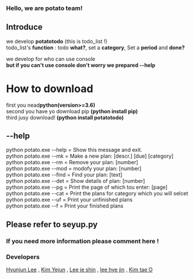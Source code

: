 ### Hello, we are potato team!

## Introduce
we develop **potatotodo** (this is todo_list !)  
todo_list's **function** : todo **what?**, set a **category**, Set a **period** and **done?** 

we develop for who can use console  
**but if you can't use console don't worry we prepared --help**

# How to download
first you nead**python(version>=3.6)**    
second you have yo download pip **(python install pip)**  
third jusy download! **(python install potatotodo)**  


## --help  
python potato.exe --help =    Show this message and exit.  
python potato.exe --mk =      Make a new plan: [descr.] [due] [category]  
python potato.exe --rm =      Remove your plan: [number]  
python potato.exe --mod =     modofy your plan: [number]  
python potato.exe --find =    Find your plan: [text]  
python potato.exe --det =     Show details of plan: [number]  
python potato.exe --pg =      Print the page of which tou enter: [page]  
python potato.exe --cat =     Print the plans for category which you will selcet  
python potato.exe --uf =      Print your unfinished plans  
python potato.exe --f =       Print your finished plans  

## Please refer to seyup.py

### If you need more information please comment here !


### Developers
[Hyunjun Lee](https://github.com/Alpacadabra/to-do-list) , [Kim Yejun](https://github.com/kyj0701/to-do-list) , [Lee je shin](https://github.com/BeautifulTommorow/to-do-list) , [lee hye jin](https://github.com/bean3/to-do-list) , [Kim tae O](https://github.com/xodh/to-do-list)
